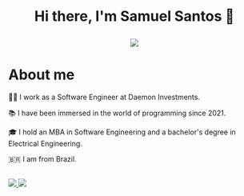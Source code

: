 <h1 align="center">
  
  Hi there, I'm Samuel Santos 👋
  
</h1>


<p align="center">

<img src="https://readme-typing-svg.herokuapp.com/?lines=Welcome+to++my+GitHub+Profile!">

</p>

# About me

<p align="center">

  👨‍💻 I work as a Software Engineer at Daemon Investments.

  📚 I have been immersed in the world of programming since 2021.

  🎓 I hold an MBA in Software Engineering and a bachelor's degree in Electrical Engineering.

  🇧🇷 I am from Brazil.
  
</p>

##
<a href="https://www.linkedin.com/in/samuel-a-santos/" target="blank">
    <img  src="https://img.shields.io/badge/LinkedIn-0077B5?style=for-the-badge&logo=linkedin&logoColor=white" />
</a>
<a href="mailto: samueldev8@gmail.com" target="blank">
    <img  src="https://img.shields.io/badge/Gmail-D14836?style=for-the-badge&logo=gmail&logoColor=white" />
</a>

